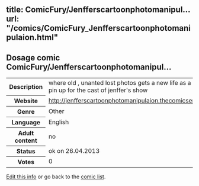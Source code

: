 title: ComicFury/Jenfferscartoonphotomanipul...
url: "/comics/ComicFury_Jenfferscartoonphotomanipulaion.html"
---
Dosage comic ComicFury/Jenfferscartoonphotomanipul...
-----------------------------------------

<p id="msg"></p>
<script type="text/javascript">
if (window.location.search === '?edit_info_mail=sent_ok') {
  var elem = document.getElementById("msg");
  elem.innerHTML = 'Edited information sucessfully sent.';
  elem.className = 'ok';
}
</script>
<table class="comicinfo">
<tr>
<th>Description</th><td>where old , unanted lost photos gets a new life as a cartoon pin up for the cast of jenffer's show</td>
</tr>
<tr>
<th>Website</th><td><a href="http://jenfferscartoonphotomanipulaion.thecomicseries.com/">http://jenfferscartoonphotomanipulaion.thecomicseries.com/</a></td>
</tr>
<tr>
<th>Genre</th><td>Other</td>
</tr>
<tr>
<th>Language</th><td>English</td>
</tr>
<tr>
<th>Adult content</th><td>no</td>
</tr>
<tr>
<th>Status</th><td>ok on 26.04.2013</td>
</tr>
<tr>
<th>Votes</th><td>0</td>
</tr>
</table>

[Edit this info](ComicFury_Jenfferscartoonphotomanipulaion_edit.html) or go back to the [comic list](../comic-index.html).
